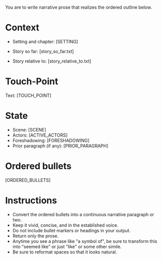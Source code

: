 You are to write narrative prose that realizes the ordered outline below.

Context
=======
- Setting and chapter:
[SETTING]

- Story so far:
[story_so_far.txt]

- Story relative to:
[story_relative_to.txt]

Touch-Point
===========
Text: [TOUCH_POINT]

State
=====
- Scene: [SCENE]
- Actors: [ACTIVE_ACTORS]
- Foreshadowing: [FORESHADOWING]
- Prior paragraph (if any): [PRIOR_PARAGRAPH]

Ordered bullets
===============
[ORDERED_BULLETS]

Instructions
============
- Convert the ordered bullets into a continuous narrative paragraph or two.
- Keep it vivid, concise, and in the established voice.
- Do not include bullet markers or headings in your output.
- Return only the prose.
- Anytime you see a phrase like "a symbol of", be sure to transform this into "seemed like" or just "like" or some other simile.
- Be sure to reformat spaces so that it looks natural.

